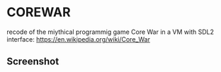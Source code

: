 # COREWAR

recode of the miythical programmig game Core War in a VM with SDL2 interface: https://en.wikipedia.org/wiki/Core_War

## Screenshot
